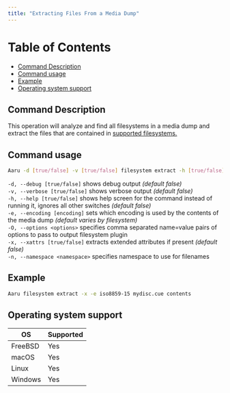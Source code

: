 ```yaml
---
title: "Extracting Files From a Media Dump"
---
```


# Table of Contents

- [Command Description](#command-description)
- [Command usage](#command-usage)
- [Example](#example)
- [Operating system support](#operating-system-support)


## Command Description

This operation will analyze and find all filesystems in a media dump and extract the files that are contained in [supported filesystems.](https://github.com/aaru-dps/Aaru.Documentation/blob/master/5.0/Filesystems-recognized-by-Aaru.md)
## Command usage

```bash
Aaru -d [true/false] -v [true/false] filesystem extract -h [true/false] -e [encoding] -O <options> -x [true/false] -n <namespace>
```

`-d, --debug [true/false]` shows debug output *(default false)*                
`-v, --verbose [true/false]` shows verbose output *(default false)*                  
`-h, --help [true/false]` shows help screen for the command instead of running it, ignores all other switches *(default false)*                       
`-e, --encoding [encoding]` sets which encoding is used by the contents of the media dump *(default varies by filesystem)*        
`-O, --options <options>` specifies comma separated name=value pairs of options to pass to output filesystem plugin            
`-x, --xattrs [true/false]` extracts extended attributes if present *(default false)*          
`-n, --namespace <namespace>` specifies namespace to use for filenames     

## Example

```bash
Aaru filesystem extract -x -e iso8859-15 mydisc.cue contents
```

## Operating system support

| OS | Supported |
|----|-----------|
| FreeBSD | Yes  |
| macOS   | Yes  |
| Linux   | Yes  |
| Windows | Yes  |
